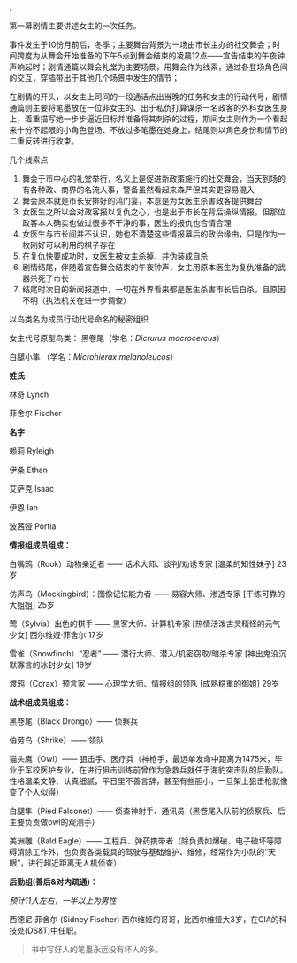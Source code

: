 .

第一幕剧情主要讲述女主的一次任务。

事件发生于10份月前后，冬季；主要舞台背景为一场由市长主办的社交舞会；时间跨度为从舞会开始准备的下午5点到舞会结束的凌晨12点——宣告结束的午夜钟声响起时；剧情通篇以舞会礼堂为主要场景，用舞会作为线索，通过各登场角色间的交互，穿插带出于其他几个场景中发生的情节；

在剧情的开头，以女主上司间的一段通话点出当晚的任务和女主的行动代号，剧情通篇则主要将笔墨放在一位非女主的、出于私仇打算谋杀一名政客的外科女医生身上，着重描写她一步步逼近目标并准备将其刺杀的过程，期间女主则作为一个看起来十分不起眼的小角色登场、不放过多笔墨在她身上，结尾则以角色身份和情节的二重反转进行收束。

几个线索点

1. 舞会于市中心的礼堂举行，名义上是促进新政策施行的社交舞会，当天到场的有各种政、商界的名流人事，警备虽然看起来森严但其实更容易混入
2. 舞会原本就是市长安排好的鸿门宴，本意是为女医生杀害政客提供舞台
3. 女医生之所以会对政客报以复仇之心，也是出于市长在背后操纵情报，但那位政客本人确实也做过很多不干净的事，医生的报仇也合情合理
4. 女医生与市长间并不认识，她也不清楚这些情报幕后的政治缘由，只是作为一枚刚好可以利用的棋子存在
5. 在复仇快要成功时，女医生被女主杀掉，并伪装成自杀
6. 剧情结尾，伴随着宣告舞会结束的午夜钟声，女主用原本医生为复仇准备的武器杀死了市长
7. 结尾时次日的新闻报道中，一切在外界看来都是医生杀害市长后自杀，且原因不明（执法机关在进一步调查）



以鸟类名为成员行动代号命名的秘密组织

女主代号原型鸟类： 黑卷尾（学名：*Dicrurus macrocercus*） 

白腿小隼 （学名：*Microhierax melanoleucos*） 



**姓氏**

林奇  Lynch 

菲舍尔 Fischer 

**名字**

赖莉 Ryleigh

伊桑 Ethan

艾萨克 Isaac

伊恩 Ian

波茜娅 Portia





**情报组成员组成：**

白嘴鸦（Rook）动物亲近者 —— 话术大师、谈判/劝诱专家 [温柔的知性妹子]
23岁

仿声鸟（Mockingbird）：图像记忆能力者 —— 易容大师、渗透专家 [干练可靠的大姐姐]
25岁

莺（Sylvia）出色的棋手 —— 黑客大师、计算机专家 [热情活泼古灵精怪的元气少女]
西尔维娅·菲舍尔 17岁

雪雀（Snowfinch）“忍者” —— 潜行大师、潜入/机密窃取/暗杀专家 [神出鬼没沉默寡言的冰封少女]
19岁

渡鸦（Corax）预言家 —— 心理学大师、情报组的领队 [成熟稳重的御姐]
29岁

**战术组成员组成：**

黑卷尾（Black Drongo）—— 侦察兵

伯劳鸟（Shrike）—— 领队

猫头鹰（Owl）—— 狙击手、医疗兵（神枪手，最远单发命中距离为1475米，毕业于军校医护专业，在进行狙击训练前曾作为急救兵就任于海豹突击队的后勤队。性格温柔文静、认真细腻，平日里不善言辞，甚至有些胆小，一旦架上狙击枪就像变了个人似得）

白腿隼（Pied Falconet）—— 侦查神射手、通讯员（黑卷尾入队前的侦察兵、后主要负责做owl的观测手）

美洲雕（Bald Eagle）—— 工程兵、弹药携带者（除负责如爆破、电子破坏等障碍清除工作外，也负责各类载具的驾驶与基础维护、维修，经常作为小队的“天眼”，进行超近距离无人机侦查）

**后勤组(善后&对内疏通)：**

*预计11人左右，一半以上为男性*

西德尼·菲舍尔 (Sidney Fischer) 西尔维娅的哥哥，比西尔维娅大3岁，在CIA的科技处(DS&T)中任职。





> 书中写好人的笔墨永远没有坏人的多。

